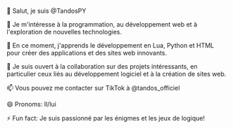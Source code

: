 👋 Salut, je suis @TandosPY

👀 Je m'intéresse à la programmation, au développement web et à l'exploration de nouvelles technologies.

🌱 En ce moment, j'apprends le développement en Lua, Python et HTML pour créer des applications et des sites web innovants.

💞️ Je suis ouvert à la collaboration sur des projets intéressants, en particulier ceux liés au développement logiciel et à la création de sites web.

📫 Vous pouvez me contacter sur TikTok à @tandos_officiel

😄 Pronoms: Il/lui

⚡ Fun fact: Je suis passionné par les énigmes et les jeux de logique!
